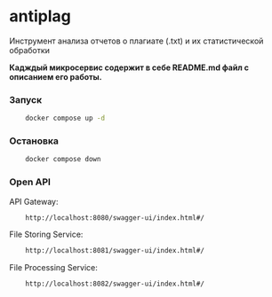 # antiplag
Инструмент анализа отчетов о плагиате (.txt) и их статистической обработки

**Кадждый микросервис содержит в себе README.md файл с описанием его работы.**

### Запуск
```bash
    docker compose up -d
```
### Остановка
```bash
    docker compose down
```

### Open API
API Gateway:
```bash
    http://localhost:8080/swagger-ui/index.html#/
```
File Storing Service:
```bash
    http://localhost:8081/swagger-ui/index.html#/
```
File Processing Service:
```bash
    http://localhost:8082/swagger-ui/index.html#/
```